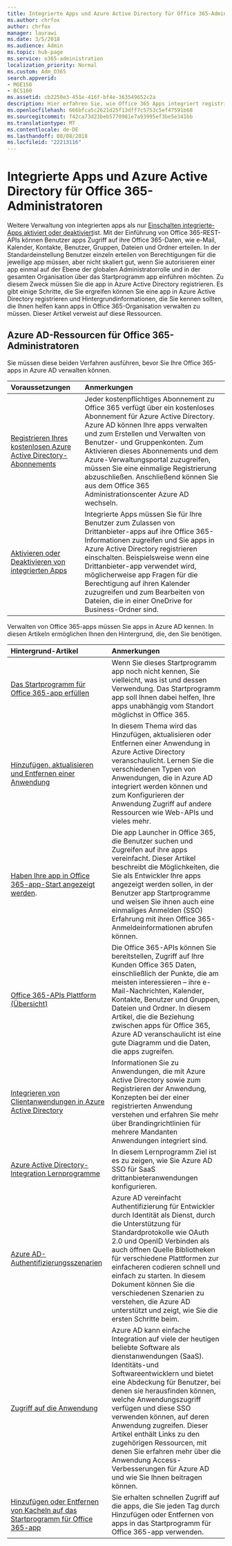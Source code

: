 ```yaml
---
title: Integrierte Apps und Azure Active Directory für Office 365-Administratoren
ms.author: chrfox
author: chrfox
manager: laurawi
ms.date: 3/5/2018
ms.audience: Admin
ms.topic: hub-page
ms.service: o365-administration
localization_priority: Normal
ms.custom: Adm_O365
search.appverid:
- MOE150
- BCS160
ms.assetid: cb2250e3-451e-416f-bf4e-363549652c2a
description: Hier erfahren Sie, wie Office 365 Apps integriert registriert sind und in Azure Active Directory verwaltet werden
ms.openlocfilehash: 666bfca5c2621d25f13dff7c5753c5ef47591b68
ms.sourcegitcommit: f42ca73d23beb5770981e7a93995ef3be5e341bb
ms.translationtype: MT
ms.contentlocale: de-DE
ms.lasthandoff: 08/08/2018
ms.locfileid: "22213116"
---
```

# <a name="integrated-apps-and-azure-ad-for-office-365-administrators"></a>Integrierte Apps und Azure Active Directory für Office 365-Administratoren

Weitere Verwaltung von integrierten apps als nur [Einschalten integrierte-Apps aktiviert oder deaktiviert](https://support.office.com/article/7e453a40-66df-44ab-92a1-96786cb7fb34#__toc379982114)ist. Mit der Einführung von Office 365-REST-APIs können Benutzer apps Zugriff auf ihre Office 365-Daten, wie e-Mail, Kalender, Kontakte, Benutzer, Gruppen, Dateien und Ordner erteilen. In der Standardeinstellung Benutzer einzeln erteilen von Berechtigungen für die jeweilige app müssen, aber nicht skaliert gut, wenn Sie autorisieren einer app einmal auf der Ebene der globalen Administratorrolle und in der gesamten Organisation über das Startprogramm app einführen möchten. Zu diesem Zweck müssen Sie die app in Azure Active Directory registrieren. Es gibt einige Schritte, die Sie ergreifen können Sie eine app in Azure Active Directory registrieren und Hintergrundinformationen, die Sie kennen sollten, die Ihnen helfen kann apps in Office 365-Organisation verwalten zu müssen. Dieser Artikel verweist auf diese Ressourcen.
  
## <a name="azure-ad-resources-for-office-365-admins"></a>Azure AD-Ressourcen für Office 365-Administratoren

Sie müssen diese beiden Verfahren ausführen, bevor Sie Ihre Office 365-apps in Azure AD verwalten können.
  
|**Voraussetzungen**|**Anmerkungen**|
|:-----|:-----|
|[Registrieren Ihres kostenlosen Azure Active Directory-Abonnements](https://go.microsoft.com/fwlink/?LinkId=617127) <br/> |Jeder kostenpflichtiges Abonnement zu Office 365 verfügt über ein kostenloses Abonnement für Azure Active Directory. Azure AD können Ihre apps verwalten und zum Erstellen und Verwalten von Benutzer- und Gruppenkonten. Zum Aktivieren dieses Abonnements und dem Azure-Verwaltungsportal zuzugreifen, müssen Sie eine einmalige Registrierung abzuschließen. Anschließend können Sie aus dem Office 365 Administrationscenter Azure AD wechseln.  <br/> |
|[Aktivieren oder Deaktivieren von integrierten Apps](https://support.office.com/article/7e453a40-66df-44ab-92a1-96786cb7fb34#__toc379982114) <br/> |Integrierte Apps müssen Sie für Ihre Benutzer zum Zulassen von Drittanbieter-apps auf ihre Office 365-Informationen zugreifen und Sie apps in Azure Active Directory registrieren einschalten. Beispielsweise wenn eine Drittanbieter-app verwendet wird, möglicherweise app Fragen für die Berechtigung auf ihren Kalender zuzugreifen und zum Bearbeiten von Dateien, die in einer OneDrive for Business-Ordner sind.  <br/> |
   
Verwalten von Office 365-apps müssen Sie apps in Azure AD kennen. In diesen Artikeln ermöglichen Ihnen den Hintergrund, die, den Sie benötigen.
  
|**Hintergrund-Artikel**|**Anmerkungen**|
|:-----|:-----|
|[Das Startprogramm für Office 365-app erfüllen](https://support.office.com/article/79f12104-6fed-442f-96a0-eb089a3f476a) <br/> |Wenn Sie dieses Startprogramm app noch nicht kennen, Sie vielleicht, was ist und dessen Verwendung. Das Startprogramm app soll Ihnen dabei helfen, Ihre apps unabhängig vom Standort möglichst in Office 365.  <br/> |
|[Hinzufügen, aktualisieren und Entfernen einer Anwendung](https://go.microsoft.com/fwlink/?LinkId=617137) <br/> |In diesem Thema wird das Hinzufügen, aktualisieren oder Entfernen einer Anwendung in Azure Active Directory veranschaulicht. Lernen Sie die verschiedenen Typen von Anwendungen, die in Azure AD integriert werden können und zum Konfigurieren der Anwendung Zugriff auf andere Ressourcen wie Web-APIs und vieles mehr.  <br/> |
|[Haben Ihre app in Office 365-app-Start angezeigt werden](https://go.microsoft.com/fwlink/?LinkId=617138).  <br/> |Die app Launcher in Office 365, die Benutzer suchen und Zugreifen auf ihre apps vereinfacht. Dieser Artikel beschreibt die Möglichkeiten, die Sie als Entwickler Ihre apps angezeigt werden sollen, in der Benutzer app Startprogramme und weisen Sie ihnen auch eine einmaliges Anmelden (SSO) Erfahrung mit ihren Office 365-Anmeldeinformationen abrufen können.  <br/> |
|[Office 365-APIs Plattform (Übersicht)](https://go.microsoft.com/fwlink/?LinkId=617140) <br/> |Die Office 365-APIs können Sie bereitstellen, Zugriff auf Ihre Kunden Office 365 Daten, einschließlich der Punkte, die am meisten interessieren – ihre e-Mail-Nachrichten, Kalender, Kontakte, Benutzer und Gruppen, Dateien und Ordner. In diesem Artikel, die die Beziehung zwischen apps für Office 365, Azure AD veranschaulicht ist eine gute Diagramm und die Daten, die apps zugreifen.  <br/> |
|[Integrieren von Clientanwendungen in Azure Active Directory](https://go.microsoft.com/fwlink/?LinkId=617141) <br/> | Informationen Sie zu Anwendungen, die mit Azure Active Directory sowie zum Registrieren der Anwendung, Konzepten bei der einer registrierten Anwendung verstehen und erfahren Sie mehr über Brandingrichtlinien für mehrere Mandanten Anwendungen integriert sind.  <br/> |
|[Azure Active Directory-Integration Lernprogramme](https://go.microsoft.com/fwlink/?LinkId=617144) <br/> |In diesem Lernprogramm Ziel ist es zu zeigen, wie Sie Azure AD SSO für SaaS drittanbieteranwendungen konfigurieren.  <br/> |
|[Azure AD-Authentifizierungsszenarien](https://go.microsoft.com/fwlink/?LinkId=617145) <br/> |Azure AD vereinfacht Authentifizierung für Entwickler durch Identität als Dienst, durch die Unterstützung für Standardprotokolle wie OAuth 2.0 und OpenID Verbinden als auch öffnen Quelle Bibliotheken für verschiedene Plattformen zur einfacheren codieren schnell und einfach zu starten. In diesem Dokument können Sie die verschiedenen Szenarien zu verstehen, die Azure AD unterstützt und zeigt, wie Sie die ersten Schritte beim.  <br/> |
|[Zugriff auf die Anwendung](https://go.microsoft.com/fwlink/?LinkId=617146) <br/> |Azure AD kann einfache Integration auf viele der heutigen beliebte Software als dienstanwendungen (SaaS). Identitäts-und Softwareentwicklern und bietet eine Abdeckung für Benutzer, bei denen sie herausfinden können, welche Anwendungszugriff verfügen und diese SSO verwenden können, auf deren Anwendung zugreifen. Dieser Artikel enthält Links zu den zugehörigen Ressourcen, mit denen Sie erfahren mehr über die Anwendung Access-Verbesserungen für Azure AD und wie Sie Ihnen beitragen können.  <br/> |
|[Hinzufügen oder Entfernen von Kacheln auf das Startprogramm für Office 365-app](https://support.office.com/article/0b71362d-ce56-4d21-9b2f-bdb750a82b81) <br/> |Sie erhalten schnellen Zugriff auf die apps, die Sie jeden Tag durch Hinzufügen oder Entfernen von apps in das Startprogramm für Office 365-app verwenden.  <br/> |
   

